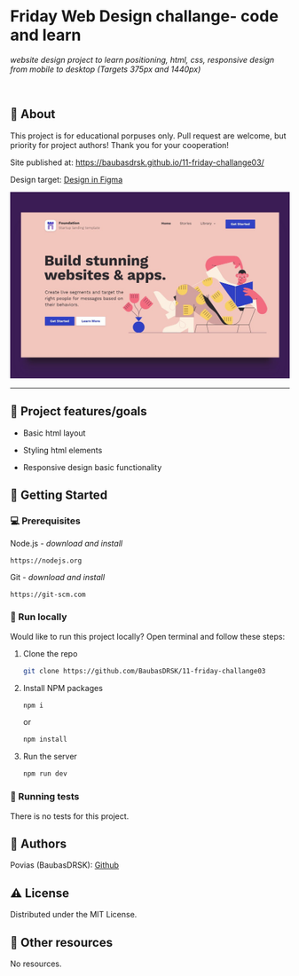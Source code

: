 # Friday Web Design challange- code and learn

_website design project to learn positioning, html, css, responsive design from mobile to desktop (Targets 375px and 1440px)_

<br>

## 🌟 About

This project is for educational porpuses only. Pull request are welcome, but priority for project authors! Thank you for your cooperation!

Site published at: https://baubasdrsk.github.io/11-friday-challange03/

Design target: [Design in Figma](https://www.figma.com/file/V1JPQMZa66Mk53vnN5tvaM/FE-(3-week-practice)?node-id=106-656&t=MtXCrvEtMu4f8cal-0)

![design](https://raw.githubusercontent.com/BaubasDRSK/09-sunday-web-design/master/targe-visual.jpg)
___
## 🎯 Project features/goals

-  Basic html layout

-  Styling html elements
   
-  Responsive design basic functionality



## 🧰 Getting Started

### 💻 Prerequisites

Node.js - _download and install_

```
https://nodejs.org
```

Git - _download and install_

```
https://git-scm.com
```

### 🏃 Run locally

Would like to run this project locally? Open terminal and follow these steps:

1. Clone the repo
    ```sh
    git clone https://github.com/BaubasDRSK/11-friday-challange03
    ```
2. Install NPM packages
    ```sh
    npm i
    ```
    or
    ```sh
    npm install
    ```
3. Run the server
    ```sh
    npm run dev
    ```

### 🧪 Running tests

There is no tests for this project.

## 🎅 Authors

Povias (BaubasDRSK): [Github](https://github.com/BaubasDRSK)

## ⚠️ License

Distributed under the MIT License.

## 🔗 Other resources

No resources.